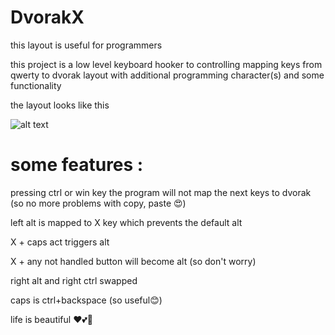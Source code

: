 # DvorakX
this layout is useful for programmers

this project is a low level keyboard hooker to controlling mapping keys from qwerty to dvorak layout with additional programming character(s) and some functionality

the layout looks like this

![alt text](images/layout.png?raw=true "layout")

# some features : 
pressing ctrl or win key the program will not map the next keys to dvorak (so no more problems with copy, paste 😍)

left alt is mapped to X key which prevents the default alt

X + caps act triggers alt

X + any not handled button will become alt (so don't worry)

right alt and right ctrl swapped

caps is ctrl+backspace (so useful😊)

life is beautiful ❤💕💖
